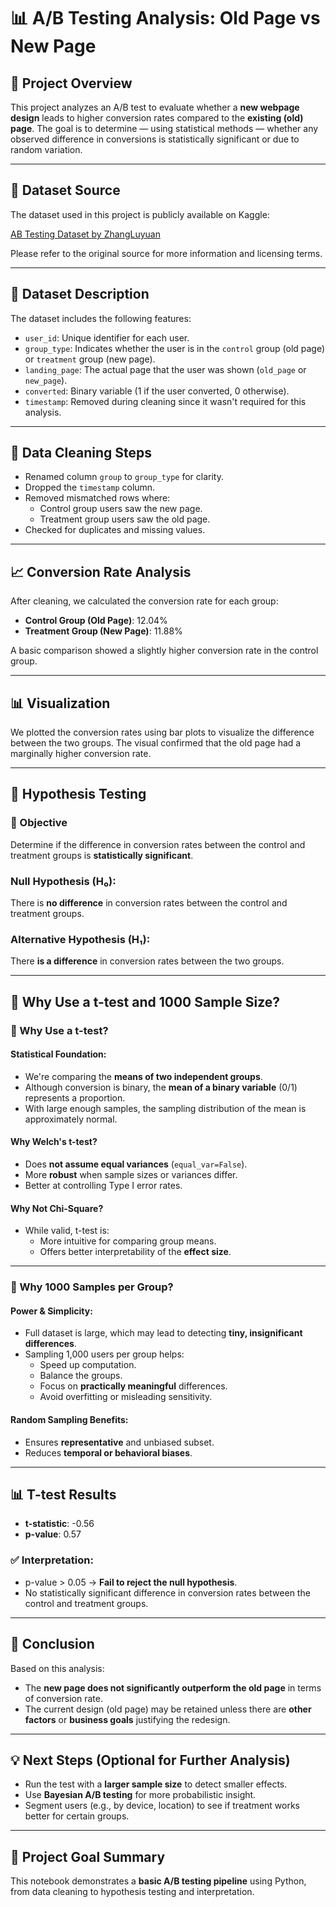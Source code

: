# 📊 A/B Testing Analysis: Old Page vs New Page

## 📝 Project Overview

This project analyzes an A/B test to evaluate whether a **new webpage design** leads to higher conversion rates compared to the **existing (old) page**. The goal is to determine — using statistical methods — whether any observed difference in conversions is statistically significant or due to random variation.

---
## 📂 Dataset Source

The dataset used in this project is publicly available on Kaggle:

[AB Testing Dataset by ZhangLuyuan](https://www.kaggle.com/datasets/zhangluyuan/ab-testing)

Please refer to the original source for more information and licensing terms.

---
## 📁 Dataset Description

The dataset includes the following features:

- `user_id`: Unique identifier for each user.
- `group_type`: Indicates whether the user is in the `control` group (old page) or `treatment` group (new page).
- `landing_page`: The actual page that the user was shown (`old_page` or `new_page`).
- `converted`: Binary variable (1 if the user converted, 0 otherwise).
- `timestamp`: Removed during cleaning since it wasn't required for this analysis.

---

## 🧹 Data Cleaning Steps

- Renamed column `group` to `group_type` for clarity.
- Dropped the `timestamp` column.
- Removed mismatched rows where:
  - Control group users saw the new page.
  - Treatment group users saw the old page.
- Checked for duplicates and missing values.

---

## 📈 Conversion Rate Analysis

After cleaning, we calculated the conversion rate for each group:

- **Control Group (Old Page)**: 12.04%
- **Treatment Group (New Page)**: 11.88%

A basic comparison showed a slightly higher conversion rate in the control group.

---

## 📊 Visualization

We plotted the conversion rates using bar plots to visualize the difference between the two groups. The visual confirmed that the old page had a marginally higher conversion rate.

---

## 🧪 Hypothesis Testing

### 🎯 Objective

Determine if the difference in conversion rates between the control and treatment groups is **statistically significant**.

### Null Hypothesis (H₀):
There is **no difference** in conversion rates between the control and treatment groups.

### Alternative Hypothesis (H₁):
There **is a difference** in conversion rates between the two groups.

---

## 🧠 Why Use a t-test and 1000 Sample Size?

### 📌 Why Use a t-test?

#### Statistical Foundation:
- We're comparing the **means of two independent groups**.
- Although conversion is binary, the **mean of a binary variable** (0/1) represents a proportion.
- With large enough samples, the sampling distribution of the mean is approximately normal.

#### Why Welch's t-test?
- Does **not assume equal variances** (`equal_var=False`).
- More **robust** when sample sizes or variances differ.
- Better at controlling Type I error rates.

#### Why Not Chi-Square?
- While valid, t-test is:
  - More intuitive for comparing group means.
  - Offers better interpretability of the **effect size**.

---

### 🎯 Why 1000 Samples per Group?

#### Power & Simplicity:
- Full dataset is large, which may lead to detecting **tiny, insignificant differences**.
- Sampling 1,000 users per group helps:
  - Speed up computation.
  - Balance the groups.
  - Focus on **practically meaningful** differences.
  - Avoid overfitting or misleading sensitivity.

#### Random Sampling Benefits:
- Ensures **representative** and unbiased subset.
- Reduces **temporal or behavioral biases**.

---

## 📊 T-test Results

- **t-statistic**: -0.56  
- **p-value**: 0.57  

### ✅ Interpretation:
- p-value > 0.05 → **Fail to reject the null hypothesis**.
- No statistically significant difference in conversion rates between the control and treatment groups.

---

## 🧩 Conclusion

Based on this analysis:

- The **new page does not significantly outperform the old page** in terms of conversion rate.
- The current design (old page) may be retained unless there are **other factors** or **business goals** justifying the redesign.

---

## 💡 Next Steps (Optional for Further Analysis)

- Run the test with a **larger sample size** to detect smaller effects.
- Use **Bayesian A/B testing** for more probabilistic insight.
- Segment users (e.g., by device, location) to see if treatment works better for certain groups.

---

## 🔗 Project Goal Summary

This notebook demonstrates a **basic A/B testing pipeline** using Python, from data cleaning to hypothesis testing and interpretation.
